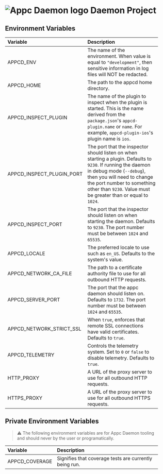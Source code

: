 # ![Appc Daemon logo](images/appc-daemon.png) Daemon Project

## Environment Variables

| Variable                  | Description                                                          |
| :------------------------ | :------------------------------------------------------------------- |
| APPCD_ENV                 | The name of the environment. When value is equal to `"development"`, then sensitive information in log files will NOT be redacted. |
| APPCD_HOME                | The path to the appcd home directory. |
| APPCD_INSPECT_PLUGIN      | The name of the plugin to inspect when the plugin is started. This is the name derived from the `package.json`'s `appcd-plugin.name` or `name`. For example, `appcd-plugin-ios`'s plugin name is `ios`. |
| APPCD_INSPECT_PLUGIN_PORT | The port that the inspector should listen on when starting a plugin. Defaults to `9230`. If running the daemon in debug mode (`--debug`), then you will need to change the port number to something other than `9230`. Value must be greater than or equal to `1024`. |
| APPCD_INSPECT_PORT        | The port that the inspector should listen on when starting the daemon. Defaults to `9230`. The port number must be between `1024` and `65535`. |
| APPCD_LOCALE              | The preferred locale to use such as `en_US`. Defaults to the system's value. |
| APPCD_NETWORK_CA_FILE     | The path to a certificate authority file to use for all outbound HTTP requests. |
| APPCD_SERVER_PORT         | The port that the appc daemon should listen on. Defaults to `1732`. The port number must be between `1024` and `65535`. |
| APPCD_NETWORK_STRICT_SSL  | When `true`, enforces that remote SSL connections have valid certificates. Defaults to `true`. |
| APPCD_TELEMETRY           | Controls the telemetry system. Set to `0` or `false` to disable telemetry. Defaults to `true`. |
| HTTP_PROXY                | A URL of the proxy server to use for all outbound HTTP requests. |
| HTTPS_PROXY               | A URL of the proxy server to use for all outbound HTTPS requests. |

## Private Environment Variables

> :warning: The following environment variables are for Appc Daemon tooling and should never by the
> user or programatically.

| Variable                  | Description                                                          |
| :------------------------ | :------------------------------------------------------------------- |
| APPCD_COVERAGE            | Signifies that coverage tests are currently being run.               |
